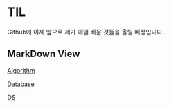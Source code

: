 
# TIL

Github에 이제 앞으로 제가 매일 배운 것들을 올릴 예정입니다.

## MarkDown View
[Algorithm](Algorithm/Readme.md)

[Database](Database/Readme.md)

[DS](DataStructure/Readme.md)
